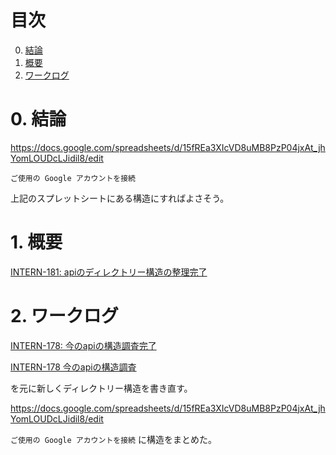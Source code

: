 # 目次

0. [結論](#結論)
1. [概要](#概要)
2. [ワークログ](#ワークログ)

# 0. 結論
 https://docs.google.com/spreadsheets/d/15fREa3XIcVD8uMB8PzP04jxAt_jhYomLOUDcLJidil8/edit
 
 `ご使用の Google アカウントを接続 `

上記のスプレットシートにある構造にすればよさそう。

# 1. 概要
 
[INTERN-181: apiのディレクトリー構造の整理完了](https://remotesalesproject.atlassian.net/browse/INTERN-181)
 

# 2. ワークログ
 

[INTERN-178: 今のapiの構造調査完了](https://remotesalesproject.atlassian.net/browse/INTERN-178)
 
[INTERN-178 今のapiの構造調査 ](https://github.com/PantaRhei-Developer/WIKI-PantaRhei/blob/main/WorkMemo/INTERN-178%20%E4%BB%8A%E3%81%AEapi%E3%81%AE%E6%A7%8B%E9%80%A0%E8%AA%BF%E6%9F%BB.md)

を元に新しくディレクトリー構造を書き直す。

 https://docs.google.com/spreadsheets/d/15fREa3XIcVD8uMB8PzP04jxAt_jhYomLOUDcLJidil8/edit
 
 `ご使用の Google アカウントを接続` に構造をまとめた。

